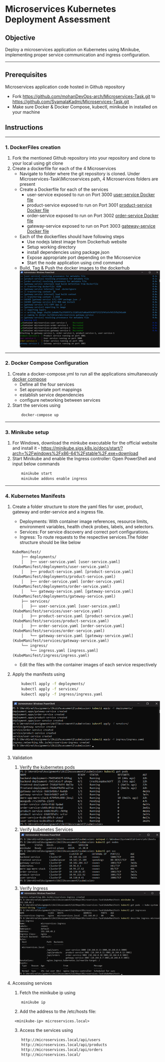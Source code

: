 # Microservices Kubernetes Deployment Assessment

## Objective
Deploy a microservices application on Kubernetes using Minikube, implementing proper service communication and ingress configuration.

---


## Prerequisites
Microservices application code hosted in Github repository
-  Fork https://github.com/mohanDevOps-arch/Microservices-Task.git to https://github.com/SyamalaKadmi/Microservices-Task.git
- Make sure Docker & Docker Compose, kubectl, minikube in installed on your machine

## Instructions
---

### 1. DockerFiles creation
1. Fork the mentioned Github repository into your repository and clone to your local using 
   git clone [<repositoryurl>](https://github.com/SyamalaKadmi/Microservices-Task.git)
2. Create a dockerfile for each of the 4 Microservices
   - Navigate to folder where the git repository is cloned. Under Microservices-Task\Microservices path, 4 Microservices folders are present
   - Create a Dockerfile for each of the services
      - user-service exposed to run on Port 3000
         [user-service Docker file](user-service/DockerFile)
      - product-service exposed to run on Port 3001
         [product-service Docker file](product-service/DockerFile)
      - order-service exposed to run on Port 3002
         [order-service Docker file](order-service/DockerFile)
      - gateway-service exposed to run on Port 3003
         [gateway-service Docker file](gateway-service/DockerFile)
   - Each of the dockerfiles should have following steps
      - Use nodejs latest image from Dockerhub website
      - Setup working directory
      - install dependencies using package.json
      - Expose appropriate port depending on the Microservice
      - Start the node application using cmd command
    - Build, Tag & Push the docker images to the dockerhub
    ![DockerImages](Images/Docker.png)
---

### 2. Docker Compose Configuration 
1. Create a docker-compose.yml to run all the applications simultaneously
   [docker compose](docker-compose.yml)
   - Define all the four services
   - Set appropriate port mappings
   - establish service dependencies
   - configure networking between services
2. Start the services using 
    ```bash
        docker-compose up
    ```
---

### 3. Minikube setup
1. For Windows, download the minkube executable for the official website and install it - https://minikube.sigs.k8s.io/docs/start/?arch=%2Fwindows%2Fx86-64%2Fstable%2F.exe+download
2. Start Minikube and enable the Ingress controller: Open PowerShell and input below commands
    ```bash
        minikube start
        minikube addons enable ingress
    ```

---

### 4. Kubernetes Manifests
1. Create a folder structure to store the yaml files for user, product, gateway and order-service and a ingress file. 
    - Deployments: With container image references, resource limits, environment variables, health check probes, labels, and selectors.
    - Services: For service discovery and correct port configurations.
    - Ingress: To route requests to the respective services.The folder structure should be like below
    ```
    KubeManifest/
        ├── deployments/
        │   ├── user-service.yaml [user-service.yaml](KubeManifest/deployments/user-service.yaml)
        │   ├── product-service.yaml [product-service.yaml](KubeManifest/deployments/product-service.yaml)
        │   ├── order-service.yaml [order-service.yaml](KubeManifest/deployments/order-service.yaml)
        │   └── gateway-service.yaml [gateway-service.yaml](KubeManifest/deployments/gateway-service.yaml)
        ├── services/
        │   ├── user-service.yaml [user-service.yaml](KubeManifest/services/user-service.yaml)
        │   ├── product-service.yaml [product-service.yaml](KubeManifest/services/product-service.yaml)
        │   ├── order-service.yaml [order-service.yaml](KubeManifest/services/order-service.yaml)
        │   └── gateway-service.yaml [gateway-service.yaml](KubeManifest/services/gateway-service.yaml)
        └── ingress/
            └── ingress.yaml [ingress.yaml](KubeManifest/ingress/ingress.yaml)
    ```
    - Edit the files with the container images of each service respectively
2. Apply the manifests using
    ```sh
        kubectl apply -f deployments/
        kubectl apply -f services/
        kubectl apply -f ingress/ingress.yaml
    ```
    ![kubemanifests](Images/kubemanifests.png)
3. Validation
    1. Verify the kubernetes pods
    ![kubernetesPods](Images/pods.png)
    2. Verify kubenetes Services
    ![KubernetesServices](Images/kubectl.png)
    3. Verify Ingress
    ![Ingress](Images/Ingress.png)

3. Accessing services
    1. Fetch the minikube ip using 
    ```
        minikube ip
    ```
    2. Add the address to the /etc/hosts file:
    ```
     <minikube-ip> microservices.local>
    ```
    3. Access the services using 
    ```
        http://microservices.local/api/users
        http://microservices.local/api/products
        http://microservices.local/api/orders
        http://microservices.local/
    ```

